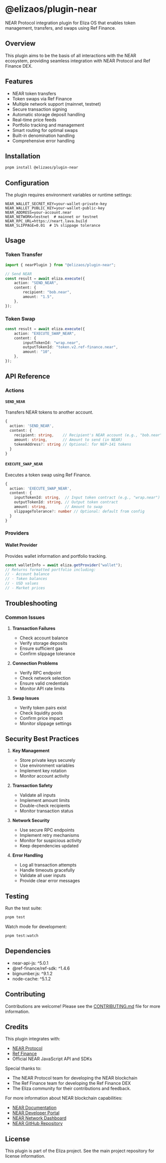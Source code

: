 # @elizaos/plugin-near

NEAR Protocol integration plugin for Eliza OS that enables token management, transfers, and swaps using Ref Finance.

## Overview

This plugin aims to be the basis of all interactions with the NEAR ecosystem, providing seamless integration with NEAR Protocol and Ref Finance DEX.

## Features

- NEAR token transfers
- Token swaps via Ref Finance
- Multiple network support (mainnet, testnet)
- Secure transaction signing
- Automatic storage deposit handling
- Real-time price feeds
- Portfolio tracking and management
- Smart routing for optimal swaps
- Built-in denomination handling
- Comprehensive error handling

## Installation

```bash
pnpm install @elizaos/plugin-near
```

## Configuration

The plugin requires environment variables or runtime settings:

```env
NEAR_WALLET_SECRET_KEY=your-wallet-private-key
NEAR_WALLET_PUBLIC_KEY=your-wallet-public-key
NEAR_ADDRESS=your-account.near
NEAR_NETWORK=testnet  # mainnet or testnet
NEAR_RPC_URL=https://neart.lava.build
NEAR_SLIPPAGE=0.01  # 1% slippage tolerance
```

## Usage

### Token Transfer

```typescript
import { nearPlugin } from "@elizaos/plugin-near";

// Send NEAR
const result = await eliza.execute({
    action: "SEND_NEAR",
    content: {
        recipient: "bob.near",
        amount: "1.5",
    },
});
```

### Token Swap

```typescript
const result = await eliza.execute({
    action: "EXECUTE_SWAP_NEAR",
    content: {
        inputTokenId: "wrap.near",
        outputTokenId: "token.v2.ref-finance.near",
        amount: "10",
    },
});
```

## API Reference

### Actions

#### `SEND_NEAR`

Transfers NEAR tokens to another account.

```typescript
{
  action: 'SEND_NEAR',
  content: {
    recipient: string,    // Recipient's NEAR account (e.g., "bob.near")
    amount: string,       // Amount to send (in NEAR)
    tokenAddress?: string // Optional: for NEP-141 tokens
  }
}
```

#### `EXECUTE_SWAP_NEAR`

Executes a token swap using Ref Finance.

```typescript
{
  action: 'EXECUTE_SWAP_NEAR',
  content: {
    inputTokenId: string,  // Input token contract (e.g., "wrap.near")
    outputTokenId: string, // Output token contract
    amount: string,        // Amount to swap
    slippageTolerance?: number // Optional: default from config
  }
}
```

### Providers

#### Wallet Provider

Provides wallet information and portfolio tracking.

```typescript
const walletInfo = await eliza.getProvider("wallet");
// Returns formatted portfolio including:
// - Account balance
// - Token balances
// - USD values
// - Market prices
```

## Troubleshooting

### Common Issues

1. **Transaction Failures**

    - Check account balance
    - Verify storage deposits
    - Ensure sufficient gas
    - Confirm slippage tolerance

2. **Connection Problems**

    - Verify RPC endpoint
    - Check network selection
    - Ensure valid credentials
    - Monitor API rate limits

3. **Swap Issues**
    - Verify token pairs exist
    - Check liquidity pools
    - Confirm price impact
    - Monitor slippage settings

## Security Best Practices

1. **Key Management**

    - Store private keys securely
    - Use environment variables
    - Implement key rotation
    - Monitor account activity

2. **Transaction Safety**

    - Validate all inputs
    - Implement amount limits
    - Double-check recipients
    - Monitor transaction status

3. **Network Security**

    - Use secure RPC endpoints
    - Implement retry mechanisms
    - Monitor for suspicious activity
    - Keep dependencies updated

4. **Error Handling**
    - Log all transaction attempts
    - Handle timeouts gracefully
    - Validate all user inputs
    - Provide clear error messages

## Testing

Run the test suite:

```bash
pnpm test
```

Watch mode for development:

```bash
pnpm test:watch
```

## Dependencies

- near-api-js: ^5.0.1
- @ref-finance/ref-sdk: ^1.4.6
- bignumber.js: ^9.1.2
- node-cache: ^5.1.2

## Contributing

Contributions are welcome! Please see the [CONTRIBUTING.md](CONTRIBUTING.md) file for more information.

## Credits

This plugin integrates with:

- [NEAR Protocol](https://near.org/)
- [Ref Finance](https://ref.finance/)
- Official NEAR JavaScript API and SDKs

Special thanks to:

- The NEAR Protocol team for developing the NEAR blockchain
- The Ref Finance team for developing the Ref Finance DEX
- The Eliza community for their contributions and feedback.

For more information about NEAR blockchain capabilities:

- [NEAR Documentation](https://docs.near.org/)
- [NEAR Developer Portal](https://near.org/developers)
- [NEAR Network Dashboard](https://nearscan.io/)
- [NEAR GitHub Repository](https://github.com/nearprotocol/near-api-js)

## License

This plugin is part of the Eliza project. See the main project repository for license information.
